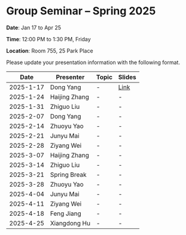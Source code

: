 # Group Seminar – Spring 2025

 **Date**: Jan 17 to Apr 25
 
 **Time**: 12:00 PM to 1:30 PM, Friday
 
 **Location**: Room 755, 25 Park Place

Please update your presentation information with the following format.

| Date       |   Presenter   | Topic | Slides |
|------------|---------------|-------|--------|
| 2025-1-17  | Dong Yang     | -     | [Link](https://github.com/GSUGroup/GroupMeetingSchedule/blob/main/Slides/DongYang/Radio%20Map%20Estimation_GroupMeeting_20250117.pptx)|
| 2025-1-24  | Haijing Zhang | -     | -      |
| 2025-1-31  | Zhiguo Liu    | -     | -      |
| 2025-2-07  | Dong Yang     | -     | -      |
| 2025-2-14  | Zhuoyu Yao    | -     | -      |
| 2025-2-21  | Junyu Mai     | -     | -      |
| 2025-2-28  | Ziyang Wei    | -     | -      |
| 2025-3-07  | Haijing Zhang | -     | -      |
| 2025-3-14  | Zhiguo Liu    | -     | -      |
| 2025-3-21  | Spring Break  | -     | -      |
| 2025-3-28  | Zhuoyu Yao    | -     | -      |
| 2025-4-04  | Junyu Mai     | -     | -      |
| 2025-4-11  | Ziyang Wei    | -     | -      |
| 2025-4-18  | Feng Jiang    | -     | -      |
| 2025-4-25  | Xiangdong Hu  | -     | -      |
